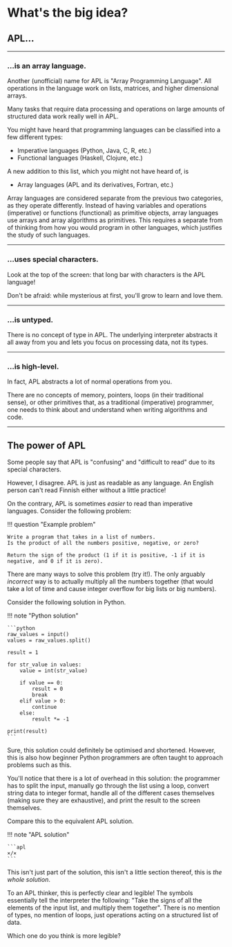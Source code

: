 # What's the big idea?

## APL...

---

### ...is an array language.

Another (unofficial) name for APL is "Array Programming Language".
All operations in the language work on lists, matrices, and higher dimensional arrays.

Many tasks that require data processing and operations on large amounts of structured data work really well in APL.

You might have heard that programming languages can be classified into a few different types:

- Imperative languages (Python, Java, C, R, etc.)
- Functional languages (Haskell, Clojure, etc.)

A new addition to this list, which you might not have heard of, is

- Array languages (APL and its derivatives, Fortran, etc.)

Array languages are considered separate from the previous two categories, as they operate differently.
Instead of having variables and operations (imperative) or functions (functional) as primitive objects,
array languages use arrays and array algorithms as primitives.
This requires a separate from of thinking from how you would program in other languages, which justifies the study of such languages.

---

### ...uses special characters.

Look at the top of the screen: that long bar with characters is the APL language!

Don't be afraid: while mysterious at first, you'll grow to learn and love them.


---

### ...is untyped.

There is no concept of type in APL.
The underlying interpreter abstracts it all away from you and lets you focus on processing data, not its types.

---

### ...is high-level.

In fact, APL abstracts a lot of normal operations from you.

There are no concepts of memory, pointers, loops (in their traditional sense), or other primitives
that, as a traditional (imperative) programmer, one needs to think about and understand when writing algorithms and code.

---

## The power of APL

Some people say that APL is "confusing" and "difficult to read" due to its special characters.

However, I disagree.
APL is just as readable as any language.
An English person can't read Finnish either without a little practice!

On the contrary, APL is sometimes _easier_ to read than imperative languages.
Consider the following problem:

!!! question "Example problem"

    Write a program that takes in a list of numbers.
    Is the product of all the numbers positive, negative, or zero?
    
    Return the sign of the product (1 if it is positive, -1 if it is negative, and 0 if it is zero).

There are many ways to solve this problem (try it!).
The only arguably _incorrect_ way is to actually multiply all the numbers together
(that would take a lot of time and cause integer overflow for big lists or big numbers).

Consider the following solution in Python.

!!! note "Python solution"
    
    ```python
    raw_values = input()
    values = raw_values.split()

    result = 1

    for str_value in values:
        value = int(str_value)

        if value == 0:
            result = 0
            break
        elif value > 0:
            continue
        else:
            result *= -1

    print(result)
    ```

Sure, this solution could definitely be optimised and shortened.
However, this is also how beginner Python programmers are often taught to approach problems such as this.

You'll notice that there is a lot of overhead in this solution:
the programmer has to split the input, manually go through the list using a loop,
convert string data to integer format, handle all of the different cases themselves (making sure they are exhaustive),
and print the result to the screen themselves.

Compare this to the equivalent APL solution.

!!! note "APL solution"

    ```apl
    ×/×
    ```

This isn't just part of the solution, this isn't a little section thereof, this is _the whole solution_.

To an APL thinker, this is perfectly clear and legible!
The symbols essentially tell the interpreter the following:
"Take the signs of all the elements of the input list, and multiply them together".
There is no mention of types, no mention of loops, just operations acting on a structured list of data.

Which one do you think is more legible?
